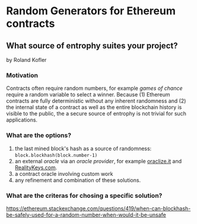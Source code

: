 # Random Generators for Ethereum contracts
## What source of entrophy suites your project?
by Roland Kofler
### Motivation
Contracts often require random numbers, for example *games of chance* require a random variable to select a winner. Because (1) Ethereum contracts are fully deterministic without any inherent randomness and (2) the internal state of a contract as well as the entire blockchain history is visible to the public, the a secure source of entrophy is not trivial for such applications. 
### What are the options?
1. the last mined block's hash as a source of randomness: `block.blockhash(block.number-1)`
2. an external *oracle* via an *oracle provider*, for example [oraclize.it]() and [RealityKeys.com]().
3. a contract oracle involving custom work 
4. any refinement and combination of these solutions.

### What are the criteras for chosing a specific solution?

https://ethereum.stackexchange.com/questions/419/when-can-blockhash-be-safely-used-for-a-random-number-when-would-it-be-unsafe